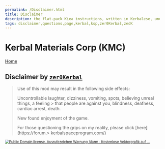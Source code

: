 ```yaml
---
permalink: /Disclaimer.html
title: Disclaimer
description: the flat-pack Kiea instructions, written in Kerbalese, unusally present
tags: disclaimer,questions,page,kerbal,ksp,zer0Kerbal,zedK
---
```

<!-- Disclaimer.md v1.0.1.0
Kerbal Materials Corp (KMC)
created: 01 Apr 2022
updated: 21 Jul 2022

based upon work by godarklight -->

# Kerbal Materials Corp (KMC)

[Home](/index.md)

## Disclaimer by [`zer0Kerbal`][zer0Kerbal]

> Use of this mod may result in the following side effects:
>
> Uncontrollable laughter, dizziness, vomiting, spots, believing unreal things, a feeling > that people are against you, blindness, deafness, cardiac arrest, death.
>
> New found enjoyment of the game.
>
> For those questioning the grips on my reality, please click [here](https://forum.> kerbalspaceprogram.com/)

<a href="https://forum.%3E%20kerbalspaceprogram.com/"><img src="https://external-content.duckduckgo.com/iu/?u=https%3A%2F%2Fcdn.pixabay.com%2Fphoto%2F2012%2F04%2F24%2F13%2F19%2Fexclamation-40026_960_720.png&f=1&nofb=1" alt="Public Domain license. Ausrufezeichen Warnung Alarm · Kostenlose Vektorgrafik auf ..." style="zoom:80%;" /></a>

[zer0Kerbal]: https://forum.kerbalspaceprogram.com/index.php?/profile/190933-*/ "zer0Kerbal"

<!-- this file CC BY-ND 4.0 by zer0Kerbal -->